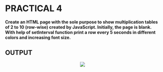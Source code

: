 # PRACTICAL 4
**Create an HTML page with the sole purpose to show multiplication tables of 2 to 10 (row-wise)
created by JavaScript. Initially, the page is blank. With help of setInterval function print a row
every 5 seconds in different colors and increasing font size.**

## OUTPUT
<p align="center">
<img src="https://user-images.githubusercontent.com/68191677/193323516-f64d09ad-3c00-40a3-9f28-c77baf41a709.png"  />
</p>
